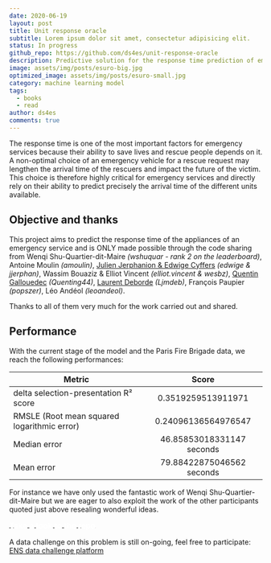 ```yaml
---
date: 2020-06-19
layout: post
title: Unit response oracle
subtitle: Lorem ipsum dolor sit amet, consectetur adipisicing elit.
status: In progress
github_repo: https://github.com/ds4es/unit-response-oracle
description: Predictive solution for the response time prediction of emergency service intervention units
image: assets/img/posts/esuro-big.jpg
optimized_image: assets/img/posts/esuro-small.jpg
category: machine learning model
tags:
  - books
  - read
author: ds4es
comments: true
---
```


The response time is one of the most important factors for emergency services because their ability to save lives and rescue people depends on it. A non-optimal choice of an emergency vehicle for a rescue request may lengthen the arrival time of the rescuers and impact the future of the victim. This choice is therefore highly critical for emergency services and directly rely on their ability to predict precisely the arrival time of the different units available.


## Objective and thanks
This project aims to predict the response time of the appliances of an emergency service and is ONLY made possible through the code sharing from Wenqi Shu-Quartier-dit-Maire _(wshuquar - rank 2 on the leaderboard)_, Antoine Moulin _(amoulin)_, [Julien Jerphanion & Edwige Cyffers](https://gitlab.com/jjerphan/challenge-data-paris-fire-brigade) _(edwige & jjerphan)_, Wassim Bouaziz & Elliot Vincent _(elliot.vincent & wesbz)_, [Quentin Gallouedec](https://github.com/quenting44/predicting_response_times) _(Quenting44)_, [Laurent Deborde](https://github.com/ljmdeb/Pompiers) _(Ljmdeb)_, François Paupier _(popszer)_, Léo Andéol _(leoandeol)_.

Thanks to all of them very much for the work carried out and shared.

## Performance

With the current stage of the model and the Paris Fire Brigade data, we reach the following performances:

| Metric                                      | Score                     |
| ------------------------------------------- |:-------------------------:|
| delta selection-presentation R² score       | 0.3519259513911971        |
| RMSLE (Root mean squared logarithmic error) | 0.24096136564976547       |
| Median error                                | 46.85853018331147 seconds |
| Mean error                                  | 79.88422875046562 seconds |

For instance we have only used the fantastic work of Wenqi Shu-Quartier-dit-Maire but we are eager to also exploit the work of the other participants quoted just above resealing wonderful ideas.

<div class="row center">
  <p>
    <a href="https://github.com/ds4es/unit-response-oracle" id="download-button" class="btn-large waves-effect waves-light blue"><span style="vertical-align:middle;font-family:Roboto,sans-serif;color: #FFF"><big><strong>Take a look to the repo</strong></big></span></a>
</p>
</div>

A data challenge on this problem is still on-going, feel free to participate: [ENS data challenge platform](https://challengedata.ens.fr/challenges/21)
